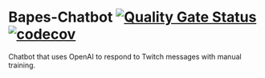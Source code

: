 # Bapes-Chatbot [![Quality Gate Status](https://sonarcloud.io/api/project_badges/measure?project=BillChirico_GolfClapBot&metric=alert_status)](https://sonarcloud.io/summary/new_code?id=BillChirico_GolfClapBot)  [![codecov](https://codecov.io/gh/BillChirico/GolfClapBot/graph/badge.svg?token=KOXHEPIEBU)](https://codecov.io/gh/BillChirico/GolfClapBot)
Chatbot that uses OpenAI to respond to Twitch messages with manual training.
